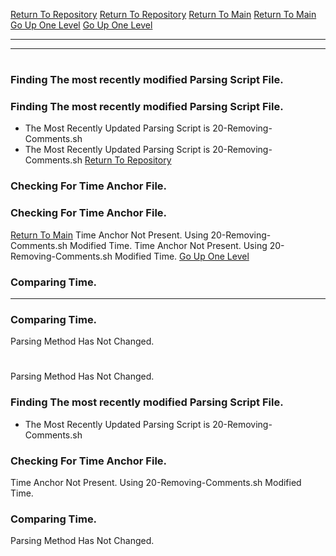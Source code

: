 [Return To Repository](https://github.com/DigitalWarrior/piholeparser/)
[Return To Repository](https://github.com/DigitalWarrior/piholeparser/)
[Return To Main](https://github.com/DigitalWarrior/piholeparser/blob/master/RecentRunLogs/Mainlog.md)
[Return To Main](https://github.com/DigitalWarrior/piholeparser/blob/master/RecentRunLogs/Mainlog.md)
[Go Up One Level](https://github.com/DigitalWarrior/piholeparser/blob/master/RecentRunLogs/TopLevelScripts/10-Running-Initial-Tasks.md)
[Go Up One Level](https://github.com/DigitalWarrior/piholeparser/blob/master/RecentRunLogs/TopLevelScripts/10-Running-Initial-Tasks.md)
____________________________________
____________________________________
# 
# 
### Finding The most recently modified Parsing Script File.
### Finding The most recently modified Parsing Script File.
* The Most Recently Updated Parsing Script is 20-Removing-Comments.sh
* The Most Recently Updated Parsing Script is 20-Removing-Comments.sh
[Return To Repository](https://github.com/DigitalWarrior/piholeparser/)
### Checking For Time Anchor File.
### Checking For Time Anchor File.
[Return To Main](https://github.com/DigitalWarrior/piholeparser/blob/master/RecentRunLogs/Mainlog.md)
Time Anchor Not Present. Using 20-Removing-Comments.sh Modified Time.
Time Anchor Not Present. Using 20-Removing-Comments.sh Modified Time.
[Go Up One Level](https://github.com/DigitalWarrior/piholeparser/blob/master/RecentRunLogs/TopLevelScripts/10-Running-Initial-Tasks.md)
### Comparing Time.
____________________________________
### Comparing Time.
Parsing Method Has Not Changed.
# 
Parsing Method Has Not Changed.
### Finding The most recently modified Parsing Script File.
* The Most Recently Updated Parsing Script is 20-Removing-Comments.sh
### Checking For Time Anchor File.
Time Anchor Not Present. Using 20-Removing-Comments.sh Modified Time.
### Comparing Time.
Parsing Method Has Not Changed.
